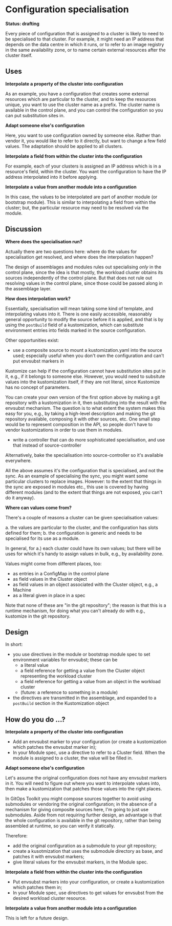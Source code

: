 <!-- -*- fill-column: 100 -*- -->
# Configuration specialisation

**Status: drafting**

Every piece of configuration that is assigned to a cluster is likely
to need to be specialised to that cluster. For example, it might need
an IP address that depends on the data centre in which it runs, or to
refer to an image registry in the same availability zone, or to name
certain external resources after the cluster itself.

## Uses

**Interpolate a property of the cluster into configuration**

As an example, you have a configuration that creates some external
resources which are particular to the cluster, and to keep the
resources unique, you want to use the cluster name as a prefix. The
cluster name is available in the control plane, and you can control
the configuration so you can put substitution sites in.

**Adapt someone else's configuration**

Here, you want to use configuration owned by someone else. Rather than
vendor it, you would like to refer to it directly, but want to change
a few field values. The adaptation should be applied to all clusters.

**Interpolate a field from within the cluster into the configuration**

For example, each of your clusters is assigned an IP address which is
in a resource's field, within the cluster. You want the configuration
to have the IP address interpolated into it before applying.

**Interpolate a value from another module into a configuration**

In this case, the values to be interpolated are part of another module
(or bootstrap module). This is similar to interpolating a field from
within the cluster; but, the particular resource may need to be
resolved via the module.

## Discussion

**Where does the specialisation run?**

Actually there are two questions here: where do the values for
specialisation get resolved, and where does the interpolation happen?

The design of assemblages and modules rules out specialising _only_ in
the control plane, since the idea is that mostly, the workload cluster
obtains its sources independently of the control plane. But that does
not rule out resolving values in the control plane, since those could
be passed along in the assemblage layer.

**How does interpolation work?**

Essentially, specialisation will mean taking some kind of template,
and interpolating values into it. There is one easily accessible,
reasonably general opportunity to modify the source before it is
applied, and that is by using the `postBuild` field of a
kustomization, which can substitute environment entries into fields
marked in the source configuration.

Other opportunities exist:

 - use a composite source to mount a kustomization.yaml into the
   source used; especially useful when you don't own the configuration
   and can't put envsubst markers in

Kustomize can help if the configuration cannot have substitution sites
put in it, e.g., if it belongs to someone else. However, you would
need to subsitute values into the kustomization itself, if they are
not literal, since Kustomize has no concept of parameters.

You can create your own version of the first option above by making a
git repository with a kustomization in it, then substituting into the
result with the envsubst mechanism. The question is to what extent the
system makes this easy for you, e.g., by taking a high-level
description and making the git repository available, composing it with
other sources, etc. One small step would be to represent composition
in the API, so people don't have to vendor kustomizations in order to
use them in modules.

 - write a controller that can do more sophisticated specialisation,
   and use that instead of source-controller

Alternatively, bake the specialisation into source-controller so it's
available everywhere.

All the above assumes it's the configuration that is specialised, and not
the sync. As an example of specialising the sync, you might want some
particular clusters to replace images. However: to the extent that
things in the sync are exposed in modules etc., this use is covered by
having different modules (and to the extent that things are not
exposed, you can't do it anyway).

**Where can values come from?**

There's a couple of reasons a cluster can be given specialisation
values:

 a. the values are particular to the cluster, and the configuration has
   slots defined for them;
 b. the configuration is generic and needs to be specialised for its
   use as a module.

In general, for a.) each cluster could have its own values; but there
will be uses for which it's handy to assign values in bulk, e.g., by
availability zone.

Values might come from different places, too:

 - as entries in a ConfigMap in the control plane
 - as field values in the Cluster object
 - as field values in an object associated with the Cluster object, e.g., a Machine
 - as a literal given in place in a spec

Note that none of these are "in the git repository"; the reason is
that this is a runtime mechanism, for doing what you can't already do
with e.g., kustomize in the git repository.

## Design

In short:

 - you use directives in the module or bootstrap module spec to set environment variables for
   envsubst; these can be
   - a literal value
   - a field reference for getting a value from the Cluster object representing the workload cluster
   - a field reference for getting a value from an object in the workload cluster
   - (future: a reference to something in a module)
 - the directives are transmitted in the assemblage, and expanded to a `postBuild` section in the Kustomization object

## How do you do ...?

**Interpolate a property of the cluster into configuration**

 - Add an envsubst marker to your configuration (or create a kustomization which patches the
   envsubst marker in);
 - In your Module spec, use a directive to refer to a Cluster field. When the module is assigned to
   a cluster, the value will be filled in.

**Adapt someone else's configuration**

Let's assume the original configuration does not have any envsubst markers in it. You will need to
figure out where you want to interpolate values into, then make a kustomization that patches those
values into the right places.

In GitOps Toolkit you might compose sources together to avoid using submodules or vendoring the
original configuration; in the absence of a mechanism for giving composite sources here, I'm going
to just use submodules. Aside from not requiring further design, an advantage is that the whole
configuration is available in the git repository, rather than being assembled at runtime, so you can
verify it statically.

Therefore:

 - add the original configuration as a submodule to your git repository;
 - create a kusotmization that uses the submodule directory as base, and patches it with envsubst
   markers;
 - give literal values for the envsubst markers, in the Module spec.

**Interpolate a field from within the cluster into the configuration**

 - Put envsubst markers into your configuration, or create a kustomization which patches them in;
 - In your Module spec, use directives to get values for envsubst from the desired workload cluster
   resource.

**Interpolate a value from another module into a configuration**

This is left for a future design.
